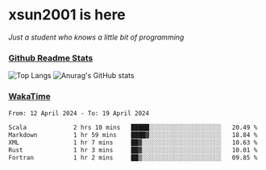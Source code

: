 # xsun2001 is here

*Just a student who knows a little bit of programming*

### [Github Readme Stats](https://github.com/anuraghazra/github-readme-stats)

![Top Langs](https://github-readme-stats.vercel.app/api/top-langs/?username=xsun2001&layout=compact&theme=radical) ![Anurag's GitHub stats](https://github-readme-stats.vercel.app/api?username=xsun2001&show_icons=true&theme=radical)

### [WakaTime](https://wakatime.com)

<!--START_SECTION:waka-->

```txt
From: 12 April 2024 - To: 19 April 2024

Scala             2 hrs 10 mins   █████░░░░░░░░░░░░░░░░░░░░   20.49 %
Markdown          1 hr 59 mins    ████▓░░░░░░░░░░░░░░░░░░░░   18.84 %
XML               1 hr 7 mins     ██▓░░░░░░░░░░░░░░░░░░░░░░   10.63 %
Rust              1 hr 3 mins     ██▓░░░░░░░░░░░░░░░░░░░░░░   10.01 %
Fortran           1 hr 2 mins     ██▒░░░░░░░░░░░░░░░░░░░░░░   09.85 %
```

<!--END_SECTION:waka-->

